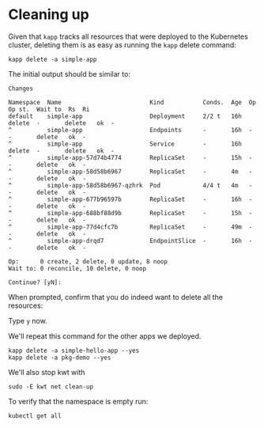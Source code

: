 # Cleaning up

Given that `kapp` tracks all resources that were deployed to the Kubernetes cluster, deleting them is as easy as running the `kapp` delete command:

```
kapp delete -a simple-app
```

The initial output should be similar to:

```
Changes

Namespace  Name                         Kind           Conds.  Age  Op      Op st.  Wait to  Rs  Ri
default    simple-app                   Deployment     2/2 t   16h  delete  -       delete   ok  -
^          simple-app                   Endpoints      -       16h  -       -       delete   ok  -
^          simple-app                   Service        -       16h  delete  -       delete   ok  -
^          simple-app-57d74b4774        ReplicaSet     -       15h  -       -       delete   ok  -
^          simple-app-58d58b6967        ReplicaSet     -       4m   -       -       delete   ok  -
^          simple-app-58d58b6967-qzhrk  Pod            4/4 t   4m   -       -       delete   ok  -
^          simple-app-677b96597b        ReplicaSet     -       16h  -       -       delete   ok  -
^          simple-app-688bf88d9b        ReplicaSet     -       15h  -       -       delete   ok  -
^          simple-app-77d4cfc7b         ReplicaSet     -       49m  -       -       delete   ok  -
^          simple-app-drqd7             EndpointSlice  -       16h  -       -       delete   ok  -

Op:      0 create, 2 delete, 0 update, 8 noop
Wait to: 0 reconcile, 10 delete, 0 noop

Continue? [yN]:
```

When prompted, confirm that you do indeed want to delete all the resources:

Type `y` now.

We'll repeat this command for the other apps we deployed.

```
kapp delete -a simple-hello-app --yes
kapp delete -a pkg-demo --yes
```

We'll also stop kwt with

```
sudo -E kwt net clean-up
```

To verify that the namespace is empty run:

```
kubectl get all
```

